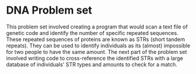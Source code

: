 # DNA Problem set

This problem set involved creating a program that would scan a text file of genetic code and identify the number of specific repeated sequences. These repeated sequences of proteins are known as STRs (short tandem repeats). They can be used to identify individuals as its (almost) impossible for two people to have the same amount. The next part of the problem set involved writing code to cross-reference the identified STRs with a large database of individuals' STR types and amounts to check for a match. 
